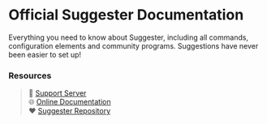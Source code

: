# Official Suggester Documentation
Everything you need to know about Suggester, including all commands, configuration elements and community programs. Suggestions have never been easier to set up!

### Resources

> 💬 [Support Server](https://suggester.js.org/support)\
> 🌐 [Online Documentation](https://suggester.js.org/#/)\
> ❤ [Suggester Repository](https://suggester.js.org/github)
